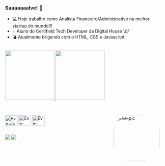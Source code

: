 ### Saaaaaaalve! 👋


- 💻 Hoje trabalho como Analista Financeiro/Administrativo na melhor startup do mundo!!!
- 💡 Aluno do Certifield Tech Developer da Digital House \õ/
- 💣 Atualmente brigando com o HTML, CSS e Javascript

##

<div>
  <a href="https://github.com/EvertonPSilva09">
  <img height="160em" src="https://github-readme-stats.vercel.app/api?username=EvertonPSilva09&show_icons=true&theme=midnight-purple&include_all_commits=true&count_private=true&border_radius=5"/>
  <img height="160em" src="https://github-readme-stats.vercel.app/api/top-langs/?username=EvertonPSilva09&layout=compact&langs_count=7&theme=midnight-purple&border_radius=5"/>
</div>
  
  ##
  
<div style="display: inline_block"><br>
  <img align="center" alt="Eve-Js" height="33" width="40" src="https://cdn.jsdelivr.net/gh/devicons/devicon/icons/javascript/javascript-plain.svg">
  <img align="center" alt="Eve-HTML" height="35" width="40" src="https://cdn.jsdelivr.net/gh/devicons/devicon/icons/html5/html5-plain-wordmark.svg">
  <img align="center" alt="Eve-CSS" height="35" width="40" src="https://cdn.jsdelivr.net/gh/devicons/devicon/icons/css3/css3-plain-wordmark.svg">
  <img align="right" alt="Eve-pic" height="150" style="border-radius:50px;" src="https://c.tenor.com/rYQdMYOLS_4AAAAC/typing-ulysses.gif?width=676&height=676">
</div>
  
##
  
  <div> 
  <a href = "mailto:everton.p.silva@outlook.com"><img src="https://img.shields.io/badge/Microsoft_Outlook-0078D4?style=for-the-badge&logo=microsoft-outlook&logoColor=white" target="_blank"></a>
  <a href="https://www.linkedin.com/in/evertonpdasilva/" target="_blank"><img src="https://img.shields.io/badge/-LinkedIn-%230077B5?style=for-the-badge&logo=linkedin&logoColor=white" target="_blank"></a> 
  </div>
 
